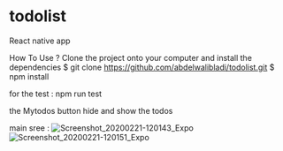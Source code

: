 # todolist
React native app 


How To Use ?
Clone the project onto your computer and install the dependencies
$ git clone https://github.com/abdelwalibladi/todolist.git
$ npm install 

for the test : npm run test 

the Mytodos button hide and show the todos 

main sree : 
![Screenshot_20200221-120143_Expo](https://user-images.githubusercontent.com/61286819/75029288-13b0a400-54a2-11ea-8bfc-029bf6ea9acc.jpg)
![Screenshot_20200221-120151_Expo](https://user-images.githubusercontent.com/61286819/75029292-14e1d100-54a2-11ea-9350-8eee0e8146d3.jpg)

